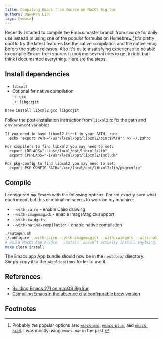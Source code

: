 ```yaml
---
title: Compiling Emacs from Source on MacOS Big Sur
authors: Daw-Ran Liou
tags: [emacs]
---
```


Recently I started to compile the Emacs master branch from source for daily use
instead of using one of the popular formulas on Homebrew.[^1] It's pretty cool
to try the latest features like the native compilation and the native emoji
before the stable releases.  Also it's quite a satisfying experience to be able
to compile Emacs from source.  It took me several tries to get it right but I
think I documented everything.  Here are the steps:

## Install dependencies

- `libxml2`
- Optional for native compilation
  - `gcc`
  - `libgccjit`

```sh
brew install libxml2 gcc libgccjit
```

Follow the post-installation instruction from `libxml2` to fix the path and
environment variables.

```
If you need to have libxml2 first in your PATH, run:
  echo 'export PATH="/usr/local/opt/libxml2/bin:$PATH"' >> ~/.zshrc

For compilers to find libxml2 you may need to set:
  export LDFLAGS="-L/usr/local/opt/libxml2/lib"
  export CPPFLAGS="-I/usr/local/opt/libxml2/include"

For pkg-config to find libxml2 you may need to set:
  export PKG_CONFIG_PATH="/usr/local/opt/libxml2/lib/pkgconfig"
```

## Compile

I configured my Emacs with the following options.  I'm not exactly sure what
each meant but this combination seems to work on my machine:

- `--with-cairo` - enable Cairo drawing
- `--with-imagemagick` - enable ImageMagick support
- `--with-xwidgets`
- `--with-native-compilation` - enable native compilation

```sh
./autogen.sh
./configure --with-cairo --with-imagemagick --with-xwidgets --with-native-compilation
# Build MacOS App bundle, `install` doesn’t actually install anything.
make clean install
```

The Emacs.app App bundle should now be in the `nextstep/` directory.  Simply
copy it to the `/Applications` folder to use it.

## References

-   [Building Emacs 27.1 on macOS Big Sur](https://stuff-things.net/2020/12/28/building-emacs-27-dot-1-on-macos-big-sur/)
-   [Compiling Emacs in the absence of a configurable brew version](https://www.freesteph.info/blog/compiling-emacs.html)

## Footnotes

[^1]: Probably the popular options are:
[`emacs-mac`](https://bitbucket.org/mituharu/emacs-mac/src/master/),
[`emacs-plus`](https://github.com/d12frosted/homebrew-emacs-plus), and
[`emacs-head`](https://github.com/daviderestivo/homebrew-emacs-head).  I was
mostly using `emacs-mac` in the past.
